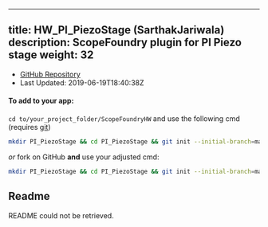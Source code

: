 
---
title: HW_PI_PiezoStage (SarthakJariwala)
description: ScopeFoundry plugin for PI Piezo stage
weight: 32
---
- [GitHub Repository](https://github.com/SarthakJariwala/HW_PI_PiezoStage)
- Last Updated: 2019-06-19T18:40:38Z


#### To add to your app:

`cd to/your_project_folder/ScopeFoundryHW` and use the following cmd (requires [git](/docs/100_development/20_git/))

```bash
mkdir PI_PiezoStage && cd PI_PiezoStage && git init --initial-branch=master && git remote add upstream_SarthakJariwala https://github.com/SarthakJariwala/HW_PI_PiezoStage && git pull upstream_SarthakJariwala master && cd ..
```

*or* fork on GitHub **and** use your adjusted cmd:

```bash
mkdir PI_PiezoStage && cd PI_PiezoStage && git init --initial-branch=master && git remote add origin https://github.com/YOUR_GH_ACC/HW_PI_PiezoStage && git pull origin master && cd ..
```

## Readme
README could not be retrieved.
